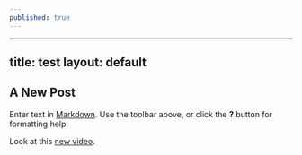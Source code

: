 ```yaml
---
published: true
---
```


---
title: test
layout: default
---

## A New Post

Enter text in [Markdown](http://daringfireball.net/projects/markdown/). Use the toolbar above, or click the **?** button for formatting help.

Look at this [new video](http://www.youtube.com/watch?v=J7JYPjgoCrw).